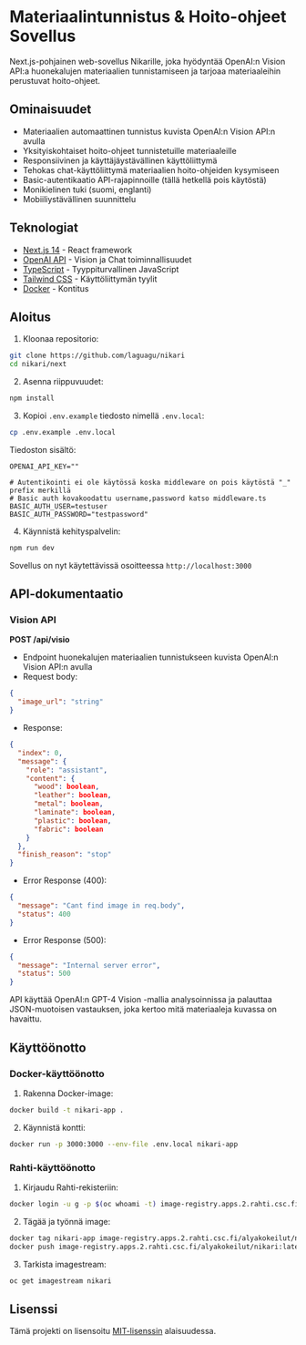 # Materiaalintunnistus & Hoito-ohjeet Sovellus

Next.js-pohjainen web-sovellus Nikarille, joka hyödyntää OpenAI:n Vision API:a huonekalujen materiaalien tunnistamiseen ja tarjoaa materiaaleihin perustuvat hoito-ohjeet.

## Ominaisuudet

- Materiaalien automaattinen tunnistus kuvista OpenAI:n Vision API:n avulla
- Yksityiskohtaiset hoito-ohjeet tunnistetuille materiaaleille
- Responsiivinen ja käyttäjäystävällinen käyttöliittymä
- Tehokas chat-käyttöliittymä materiaalien hoito-ohjeiden kysymiseen
- Basic-autentikaatio API-rajapinnoille (tällä hetkellä pois käytöstä)
- Monikielinen tuki (suomi, englanti)
- Mobiiliystävällinen suunnittelu

## Teknologiat

- [Next.js 14](https://nextjs.org/) - React framework
- [OpenAI API](https://openai.com/blog/openai-api) - Vision ja Chat toiminnallisuudet
- [TypeScript](https://www.typescriptlang.org/) - Tyyppiturvallinen JavaScript
- [Tailwind CSS](https://tailwindcss.com/) - Käyttöliittymän tyylit
- [Docker](https://www.docker.com/) - Kontitus


## Aloitus

1. Kloonaa repositorio:
```bash
git clone https://github.com/laguagu/nikari
cd nikari/next
```

2. Asenna riippuvuudet:
```bash
npm install
```

3. Kopioi `.env.example` tiedosto nimellä `.env.local`:
```bash
cp .env.example .env.local
```

Tiedoston sisältö:
```
OPENAI_API_KEY=""

# Autentikointi ei ole käytössä koska middleware on pois käytöstä "_" prefix merkillä 
# Basic auth kovakoodattu username,password katso middleware.ts
BASIC_AUTH_USER=testuser
BASIC_AUTH_PASSWORD="testpassword"
```

4. Käynnistä kehityspalvelin:
```bash
npm run dev
```

Sovellus on nyt käytettävissä osoitteessa `http://localhost:3000`

## API-dokumentaatio

### Vision API

**POST /api/visio**
- Endpoint huonekalujen materiaalien tunnistukseen kuvista OpenAI:n Vision API:n avulla
- Request body:
```json
{
  "image_url": "string"
}
```
- Response:
```json
{
  "index": 0,
  "message": {
    "role": "assistant",
    "content": {
      "wood": boolean,
      "leather": boolean,
      "metal": boolean,
      "laminate": boolean,
      "plastic": boolean,
      "fabric": boolean
    }
  },
  "finish_reason": "stop"
}
```

- Error Response (400):
```json
{
  "message": "Cant find image in req.body",
  "status": 400
}
```

- Error Response (500):
```json
{
  "message": "Internal server error",
  "status": 500
}
```

API käyttää OpenAI:n GPT-4 Vision -mallia analysoinnissa ja palauttaa JSON-muotoisen vastauksen, joka kertoo mitä materiaaleja kuvassa on havaittu.

## Käyttöönotto

### Docker-käyttöönotto

1. Rakenna Docker-image:
```bash
docker build -t nikari-app .
```

2. Käynnistä kontti:
```bash
docker run -p 3000:3000 --env-file .env.local nikari-app
```

### Rahti-käyttöönotto

1. Kirjaudu Rahti-rekisteriin:
```bash
docker login -u g -p $(oc whoami -t) image-registry.apps.2.rahti.csc.fi
```

2. Tägää ja työnnä image:
```bash
docker tag nikari-app image-registry.apps.2.rahti.csc.fi/alyakokeilut/nikari:latest
docker push image-registry.apps.2.rahti.csc.fi/alyakokeilut/nikari:latest
```

3. Tarkista imagestream:
```bash
oc get imagestream nikari
```

## Lisenssi

Tämä projekti on lisensoitu [MIT-lisenssin](LICENSE) alaisuudessa.
